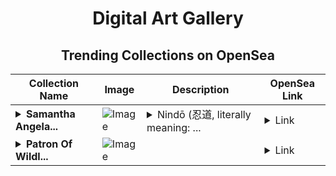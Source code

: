 <div align="center">

# Digital Art Gallery

## Trending Collections on OpenSea

| Collection Name                       | Image                                                                                     | Description                       | OpenSea Link                                                                                          |
|---------------------------------------|-------------------------------------------------------------------------------------------|-----------------------------------|--------------------------------------------------------------------------------------------------------|
| **<details><summary>Samantha Angela...</summary>Samantha Angela - Military Retainer Black African Samurai Female Warrior</details>** | ![Image](https://i.seadn.io/s/raw/files/3dd2f911d2c12cd3a6a03c30ea4a48b7.jpg?w=500&auto=format?w=200&auto=format) | <details><summary>Nindō (忍道, literally meaning: ...</summary>Nindō (忍道, literally meaning: Ninja Way) is a personal rule that each shinobi lives by. It is their way of ninja life, their motto, belief, or "dream".</details> | <details><summary>Link</summary>[Samantha Angela - Military Retainer Black African Samurai Female Warrior](https://opensea.io/collection/samantha-angela-military-retainer-black-african-sa)</details> |
| **<details><summary>Patron Of Wildl...</summary>Patron Of Wildlife</details>** | ![Image](https://i.seadn.io/s/raw/files/ad9188d89e5d9546a211e123dcb127b0.png?w=500&auto=format?w=200&auto=format) |  | <details><summary>Link</summary>[Patron Of Wildlife](https://opensea.io/collection/patron-of-wildlife)</details> |

</div>